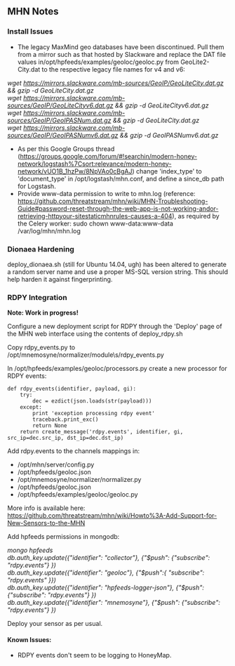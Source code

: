 ## MHN Notes ##

### Install Issues ###

- The legacy MaxMind geo databases have been discontinued. Pull them from a mirror such as that hosted by Slackware and replace the DAT file values in/opt/hpfeeds/examples/geoloc/geoloc.py from GeoLite2-City.dat to the respective legacy file names for v4 and v6:  

*wget https://mirrors.slackware.com/mb-sources/GeoIP/GeoLiteCity.dat.gz && gzip -d GeoLiteCity.dat.gz  
wget https://mirrors.slackware.com/mb-sources/GeoIP/GeoLiteCityv6.dat.gz && gzip -d GeoLiteCityv6.dat.gz  
wget https://mirrors.slackware.com/mb-sources/GeoIP/GeoIPASNum.dat.gz && gzip -d GeoLiteCity.dat.gz  
wget https://mirrors.slackware.com/mb-sources/GeoIP/GeoIPASNumv6.dat.gz && gzip -d GeoIPASNumv6.dat.gz*  
    
- As per this Google Groups thread (https://groups.google.com/forum/#!searchin/modern-honey-network/logstash%7Csort:relevance/modern-honey-network/vUO1B_1hzPw/8NpVAo0cBgAJ) change 'index_type' to 'document_type' in \/opt\/logstash\/mhn.conf, and define a since_db path for Logstash.  
- Provide www-data permission to write to mhn.log (reference: https://github.com/threatstream/mhn/wiki/MHN-Troubleshooting-Guide#password-reset-through-the-web-app-is-not-working-andor-retrieving-httpyour-sitestaticmhnrules-causes-a-404), as required by the Celery worker: sudo chown www-data:www-data \/var\/log\/mhn\/mhn.log  


### Dionaea Hardening ###

deploy_dionaea.sh (still for Ubuntu 14.04, ugh) has been altered to generate a random server name and use a proper MS-SQL version string. This should help harden it against fingerprinting.  


### RDPY Integration ###

**Note: Work in progress!**  
 
Configure a new deployment script for RDPY through the 'Deploy' page of the MHN web interface using the contents of deploy_rdpy.sh  

Copy rdpy_events.py to \/opt\/mnemosyne\/normalizer\/module\s/rdpy_events.py  

In \/opt\/hpfeeds\/examples\/geoloc\/processors.py create a new processor for RDPY events:  
```
def rdpy_events(identifier, payload, gi):  
    try:  
        dec = ezdict(json.loads(str(payload)))  
    except:  
        print 'exception processing rdpy event'  
        traceback.print_exc()  
        return None  
    return create_message('rdpy.events', identifier, gi, src_ip=dec.src_ip, dst_ip=dec.dst_ip)
```

Add rdpy.events to the channels mappings in:  
- \/opt\/mhn/server\/config.py  
- \/opt\/hpfeeds\/geoloc.json  
- \/opt\/mnemosyne\/normalizer\/normalizer.py  
- \/opt\/hpfeeds\/geoloc.json  
- \/opt/hpfeeds\/examples\/geoloc\/geoloc.py  

More info is available here: https://github.com/threatstream/mhn/wiki/Howto%3A-Add-Support-for-New-Sensors-to-the-MHN

Add hpfeeds permissions in mongodb:

*mongo hpfeeds  
db.auth_key.update({"identifier": "collector"}, {"$push": {"subscribe": "rdpy.events"} })  
db.auth_key.update({"identifier": "geoloc"}, {"$push":{ "subscribe": "rdpy.events" }})  
db.auth_key.update({"identifier": "hpfeeds-logger-json"}, {"$push": {"subscribe": "rdpy.events"} })  
db.auth_key.update({"identifier": "mnemosyne"}, {"$push": {"subscribe": "rdpy.events"} })*  

Deploy your sensor as per usual.

#### Known Issues: ####
- RDPY events don't seem to be logging to HoneyMap.
